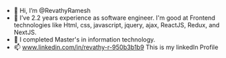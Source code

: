 - 👋 Hi, I’m @RevathyRamesh
- 👀 I’ve 2.2 years experience as software engineer. I'm good at Frontend technologies like Html, css, javascript, jquery, ajax, ReactJS, Redux, and NextJS.
- 🌱 I completed Master's in information technology.
- 📫 www.linkedin.com/in/revathy-r-950b3b1b9 This is my linkedIn Profile

<!---
RevathyRamesh/RevathyRamesh is a ✨ special ✨ repository because its `README.md` (this file) appears on your GitHub profile.
You can click the Preview link to take a look at your changes.
--->
